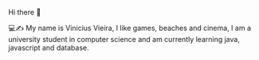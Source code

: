  Hi there 👋

💻✍
My name is Vinicius Vieira, I like games, beaches and cinema, I am a university student
in computer science and am currently learning java, javascript and database.
